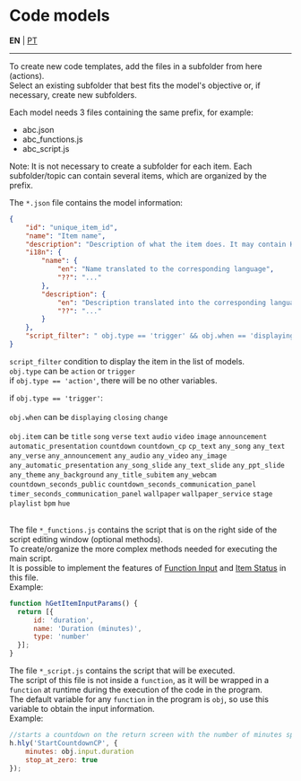 # Code models

**EN** | [PT](README.md)

---


To create new code templates, add the files in a subfolder from here (actions).<br>
Select an existing subfolder that best fits the model's objective or, if necessary, create new subfolders.

Each model needs 3 files containing the same prefix, for example:<br>
- abc.json<br>
- abc_functions.js<br>
- abc_script.js<br>

Note: It is not necessary to create a subfolder for each item. Each subfolder/topic can contain several items, which are organized by the prefix.<br>

The `*.json` file contains the model information:<br>
```json
{
    "id": "unique_item_id",
    "name": "Item name",
    "description": "Description of what the item does. It may contain HTML tags for better formatting. <b>bold</b>, <i>italic</i>, ...",
    "i18n": {
        "name": {
            "en": "Name translated to the corresponding language",
            "??": "..."
        },
        "description": {
            "en": "Description translated into the corresponding language",
            "??": "..."
        }
    },
    "script_filter": " obj.type == 'trigger' && obj.when == 'displaying' && obj.item == 'image' "
}
```

`script_filter` condition to display the item in the list of models.<br>
`obj.type` can be `action` or `trigger`<br>
if `obj.type == 'action'`, there will be no other variables.

if `obj.type == 'trigger'`:<br>
<br>
`obj.when` can be `displaying` `closing` `change`<br>
<br>
`obj.item` can be `title` `song` `verse` `text` `audio` `video` `image` `announcement` `automatic_presentation` `countdown` `countdown_cp` `cp_text` `any_song` `any_text` `any_verse` `any_announcement` `any_audio` `any_video` `any_image` `any_automatic_presentation` `any_song_slide` `any_text_slide` `any_ppt_slide` `any_theme` `any_background` `any_title_subitem` `any_webcam` `countdown_seconds_public` `countdown_seconds_communication_panel` `timer_seconds_communication_panel` `wallpaper` `wallpaper_service` `stage` `playlist` `bpm` `hue`<br>
<br>

The file `*_functions.js` contains the script that is on the right side of the script editing window (optional methods).<br>
To create/organize the more complex methods needed for executing the main script.<br>
It is possible to implement the features of [Function Input](https://github.com/holyrics/Scripts/blob/main/i18n/en/FunctionInput.md) and [Item Status](https://github.com/holyrics/Scripts/blob/main/i18n/en/StatusView.md) in this file.<br>
Example:
```javascript
function hGetItemInputParams() {
  return [{
      id: 'duration',
      name: 'Duration (minutes)',
      type: 'number'
  }];
}
```

The file `*_script.js` contains the script that will be executed.<br>
The script of this file is not inside a `function`, as it will be wrapped in a `function` at runtime during the execution of the code in the program.<br>
The default variable for any `function` in the program is `obj`, so use this variable to obtain the input information.<br>
Example:
```javascript
//starts a countdown on the return screen with the number of minutes specified in the interface by the 'duration' input
h.hly('StartCountdownCP', {
    minutes: obj.input.duration
    stop_at_zero: true
});
```